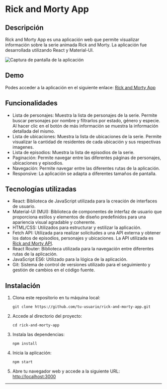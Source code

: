 # Rick and Morty App

## Descripción

Rick and Morty App es una aplicación web que permite visualizar información sobre la serie animada Rick and Morty. La aplicación fue desarrollada utilizando React y Material-UI.

![Captura de pantalla de la aplicación](ejemploInicio.png)

## Demo

Podes acceder a la aplicación en el siguiente enlace: [Rick and Morty App](https://rick-and-morty-series-app.netlify.app/)

## Funcionalidades

- Lista de personajes: Muestra la lista de personajes de la serie. Permite buscar personajes por nombre y filtrarlos por estado, género y especie. Al hacer clic en el botón de más información se muestra la información detallada del mismo.
- Lista de ubicaciones: Muestra la lista de ubicaciones de la serie. Permite visualizar la cantidad de residentes de cada ubicación y sus respectivas imagenes.
- Lista de episodios: Muestra la lista de episodios de la serie.
- Paginación: Permite navegar entre las diferentes páginas de personajes, ubicaciones y episodios.
- Navegación: Permite navegar entre las diferentes rutas de la aplicación.
- Responsive: La aplicación se adapta a diferentes tamaños de pantalla.

## Tecnologías utilizadas

- React: Biblioteca de JavaScript utilizada para la creación de interfaces de usuario.
- Material-UI (MUI): Biblioteca de componentes de interfaz de usuario que proporciona estilos y elementos de diseño predefinidos para una apariencia visual agradable y coherente.
- HTML/CSS: Utilizados para estructurar y estilizar la aplicación.
- Fetch API: Utilizada para realizar solicitudes a una API externa y obtener los datos de episodios, personajes y ubicaciones. La API utilizada es [Rick and Morty API](https://rickandmortyapi.com/).
- React Router: Biblioteca utilizada para la navegación entre diferentes rutas de la aplicación.
- JavaScript ES6: Utilizado para la lógica de la aplicación.
- Git: Sistema de control de versiones utilizado para el seguimiento y gestión de cambios en el código fuente.

## Instalación

1. Clona este repositorio en tu máquina local:

   ```
   git clone https://github.com/tu-usuario/rick-and-morty-app.git
   ```

2. Accede al directorio del proyecto:

   ```
   cd rick-and-morty-app
   ```

3. Instala las dependencias:

   ```
   npm install
   ```

4. Inicia la aplicación:

   ```
   npm start
   ```

5. Abre tu navegador web y accede a la siguiente URL: [http://localhost:3000](http://localhost:3000)

---
